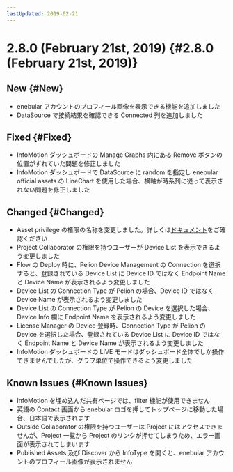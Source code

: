 ```yaml
---
lastUpdated: 2019-02-21
---
```


# 2.8.0 (February 21st, 2019) {#2.8.0 (February 21st, 2019)}

## New {#New}

- enebular アカウントのプロフィール画像を表示できる機能を追加しました
- DataSource で接続結果を確認できる Connected 列を追加しました

## Fixed {#Fixed}

- InfoMotion ダッシュボードの Manage Graphs 内にある Remove ボタンの位置がずれていた問題を修正しました
- InfoMotion ダッシュボードで DataSource に random を指定し enebular official assets の LineChart を使用した場合、横軸が時系列に従って表示されない問題を修正しました

## Changed {#Changed}

- Asset privilege の権限の名称を変更しました。詳しくは[ドキュメント](https://docs.enebular.com/ja/Config/Access.html)をご確認ください
- Project Collaborator の権限を持つユーザーが Device List を表示できるよう変更しました
- Flow の Deploy 時に、Pelion Device Management の Connection を選択すると、登録されている Device List に Device ID ではなく Endpoint Name と Device Name が表示されるよう変更しました
- Device List の Connection Type が Pelion の場合、Device ID ではなく Device Name が表示されるよう変更しました
- Device List の Connection Type が Pelion の Device を選択した場合、Device Info 欄に Endpoint Name を表示されるよう変更しました
- License Manager の Device 登録時、Connection Type が Pelion の Device を選択した場合、登録されている Device List に Device ID ではなく Endpoint Name と Device Name が表示されるよう変更しました
- InfoMotion ダッシュボードの LIVE モードはダッシュボード全体でしか操作できませんでしたが、グラフ単位で操作できるよう変更しました

## Known Issues {#Known Issues}

- InfoMotion を埋め込んだ共有ページでは、filter 機能が使用できません
- 英語の Contact 画面から enebular ロゴを押してトップページに移動した場合、日本語で表示されます
- Outside Collaborator の権限を持つユーザーは Project にはアクセスできませんが、Project 一覧から Project のリンクが押せてしまうため、エラー画面が表示されてしまいます
- Published Assets 及び Discover から InfoType を開くと、enebular アカウントのプロフィール画像が表示されません
